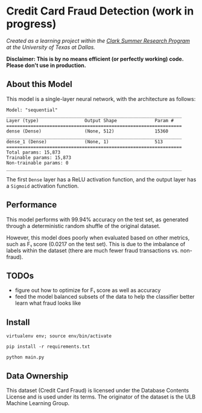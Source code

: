 # Credit Card Fraud Detection (work in progress)

*Created as a learning project within the 
[Clark Summer Research Program](https://honors.utdallas.edu/clark-summer-research-program)
at the University of Texas at Dallas.*

**Disclaimer: This is by no means efficient (or perfectly working) code. Please don't use in production.**

## About this Model
This model is a single-layer neural network, with the architecture as follows:

```text
Model: "sequential"
_________________________________________________________________
Layer (type)                 Output Shape              Param #   
=================================================================
dense (Dense)                (None, 512)               15360     
_________________________________________________________________
dense_1 (Dense)              (None, 1)                 513       
=================================================================
Total params: 15,873
Trainable params: 15,873
Non-trainable params: 0
_________________________________________________________________

```


The first `Dense` layer has a ReLU activation function, and the output layer has a `Sigmoid` activation function. 

## Performance
This model performs with 99.94% accuracy on the test set, as generated through a deterministic random shuffle of the original dataset.

However, this model does poorly when evaluated based on other metrics, such as F₁ score (0.0217 on the test set). 
This is due to the imbalance of labels within the dataset (there are much fewer fraud transactions vs. non-fraud).

## TODOs
- figure out how to optimize for F₁ score as well as accuracy
- feed the model balanced subsets of the data to help the classifier better learn what fraud looks like

## Install
`virtualenv env; source env/bin/activate`


`pip install -r requirements.txt`

`python main.py`

## Data Ownership
This dataset (Credit Card Fraud) is licensed under the Database Contents License and is used under its terms.
The originator of the dataset is the ULB Machine Learning Group. 